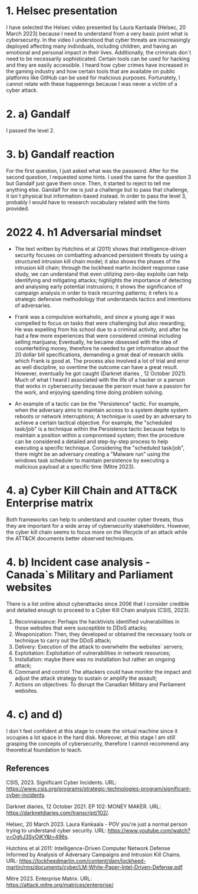 # 1.  Helsec presentation

I have selected the Helsec video presented by Laura Kantaala (Helsec, 20 March 2023) because I need to understand from a very basic point what is cybersecurity. 
In the video I understood that cyber threats are inscreasingly deployed affecting many individuals, including children, and having an emotional and personal impact in their lives. 
Additionally, the criminals don`t need to be necessarily sophisticated. Certain tools can be used for hacking and they are easily accessible. 
I heard how cyber crimes have increased in the gaming industry and how certain tools that are available on public platforms like GitHub can be used for malicious purposes.
Fortunately, I cannot relate with these happenings because I was never a victim of a cyber attack. 

# 2. a) Gandalf 

I passed the level 2. 

# 3. b) Gandalf reaction

For the first question, I just asked what was the password. After for the second question, I requested some hints. I used the same for the question 3 but Gandalf just gave them
once. Then, it started to reject to tell me anything else. 
Gandalf for me is just a challenge but to pass that challenge, it isn`t physical but information-based instead. In order to pass the level 3, probably I would have to research
vocabulary related with the hints provided. 

# 2022 4. h1 Adversarial mindset 

- The text written by Hutchins et al (2011) shows that intelligence-driven security focuses on combatting advanced persistent threats by using a structured intrusion kill 
chain model; it also shows the phases of the intrusion kill chain; through the lockheed martin incident response case study, we can understand that even utilizing zero-day 
exploits can help identifying and mitigating attacks; highlights the importance of detecting and analysing early potential instrusions; it shows the significance of campaign 
analysis in order to track recurring patterns; it refers to a strategic defensive methodology that understands tactics and intentions of adversaries. 

- Frank was a compulsive workaholic, and since a young age it was compelled to focus on tasks that were challenging but also rewarding; He was expelling from his school
due to a criminal activity, and after he had a few more experiences that were considered criminal including selling marijuana; Eventually, he became obsessed with the idea
of counterfeiting money, therefore he needed to get information about the 20 dollar bill specifications, demanding a great deal of research skills which Frank is good at.
The process also involved a lot of trial and error as well discipline, so overtime the outcome can have a great result. However, eventually he got caught (Darknet diaries
, 12 October 2021). Much of what I heard I associated with the life of a hacker or a person that works in cybersecurity because the person must have a passion for the work, 
and enjoying spending time doing problem solving. 

- An example of a tactic can be the "Persistence" tactic. For example, when the adversary aims to maintain access to a system depite system reboots or network interruptions;
A technique is used by an adversary to achieve a certain tactical objective. For example, the "scheduled task/job" is a technique within the Persistence tactic because helps
to maintain a position within a compromised system; then the procedure can be considered a detailed and step-by-step process to help executing a specific technique. Considering
the "scheduled task/job", there might be an adversary creating a "Malware run" using the windows task scheduler to maintain persistence by executing a malicious payload at a 
specific time (Mitre 2023).

# 4. a) Cyber Kill Chain and ATT&CK Enterprise matrix

Both frameworks can help to understand and counter cyber threats, thus they are important for a wide array of cybersecurity stakeholders.
However, the cyber kill chain seems to focus more on the lifecycle of an attack while the ATT&CK documents better observed techniques.

# 4. b) Incident case analysis - Canada`s Military and Parliament websites

There is a list online about cyberattacks since 2006 that I consider credible and detailed enough to proceed to a Cyber Kill Chain analysis (CSIS, 2023).
  1. Reconnaissance: Perhaps the hacktivists identified vulnerabilities in those websites that were susceptible to DDoS attacks;
  2. Weaponization: Then, they developed or obtained the necessary tools or technique to carry out the DDoS attack;
  3. Delivery: Execution of the attack to overwhelm the websites` servers;
  4. Exploitation: Exploitation of vulnerabilities in network resources;
  5. Installation: maybe there was no installation but rather an ongoing attack;
  6. Command and control: The attackers could have monitor the impact and adjust the attack strategy to sustain or amplify the assault;
  7. Actions on objectives: To disrupt the Canadian Military and Parliament websites.

# 4. c) and d)

I don`t feel confident at this stage to create the virtual machine since it occupies a lot space in the hard disk. 
Moreover, at this stage I am still grasping the concepts of cybersecurity, therefore I cannot recommend any theoretical foundation to teach. 

## References 
CSIS, 2023. Significant Cyber Incidents. URL: https://www.csis.org/programs/strategic-technologies-program/significant-cyber-incidents.

Darknet diaries, 12 October 2021. EP 102: MONEY MAKER. URL: https://darknetdiaries.com/transcript/102/. 

Helsec, 20 March 2023. Laura Kankaala - POV you're just a normal person trying to understand cyber security. URL: https://www.youtube.com/watch?v=OghJ3SyOiKY&t=496s. 

Hutchins et al 2011: Intelligence-Driven Computer Network Defense Informed by Analysis of Adversary Campaigns and Intrusion Kill Chains. URL: 
https://lockheedmartin.com/content/dam/lockheed-martin/rms/documents/cyber/LM-White-Paper-Intel-Driven-Defense.pdf

Mitre 2023. Enterprise Matrix. URL: https://attack.mitre.org/matrices/enterprise/
